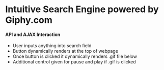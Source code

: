 # Intuitive Search Engine powered by Giphy.com 

#### API and AJAX Interaction
* User inputs anything into search field
* Button dynamically renders at the top of webpage
* Once button is clicked it dynamically renders .gif file below 
* Additional control given for pause and play if .gif is clicked
